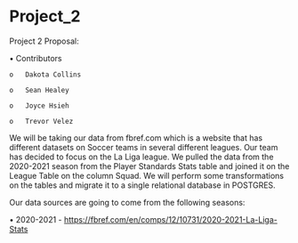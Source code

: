 # Project_2
 Project 2 Proposal:
 
•	Contributors

    o	Dakota Collins
 
    o	Sean Healey
 
    o	Joyce Hsieh
 
    o	Trevor Velez
 
 
We will be taking our data from fbref.com which is a website that has different datasets on Soccer teams in several different leagues. Our team has decided to focus on the La Liga league. We pulled the data from the 2020-2021 season from the Player Standards Stats table and joined it on the League Table on the column Squad. We will perform some transformations on the tables and migrate it to a single relational database in POSTGRES.

Our data sources are going to come from the following seasons:

 •	2020-2021 - https://fbref.com/en/comps/12/10731/2020-2021-La-Liga-Stats

